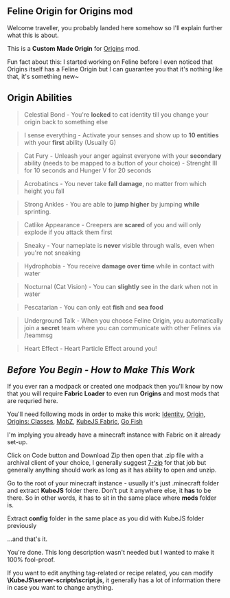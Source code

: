 ## Feline Origin for Origins mod
Welcome traveller, you probably landed here somehow so I'll explain further what this is about.

This is a **Custom Made Origin** for [Origins](https://www.curseforge.com/minecraft/mc-mods/origins) mod.

Fun fact about this: I started working on Feline before I even noticed that Origins itself has a Feline Origin but I can guarantee you that it's nothing like that, it's something new~

## Origin Abilities
> Celestial Bond - You're **locked** to cat identity till you change your origin back to something else

> I sense everything - Activate your senses and show up to **10 entities** with your **first** ability (Usually G)

> Cat Fury - Unleash your anger against everyone with your **secondary** ability (needs to be mapped to a button of your choice) - Strenght III for 10 seconds and Hunger V for 20 seconds

> Acrobatincs - You never take **fall damage**, no matter from which height you fall

> Strong Ankles - You are able to **jump higher** by jumping **while** sprinting.

> Catlike Appearance - Creepers are **scared** of you and will only explode if you attack them first

> Sneaky - Your nameplate is **never** visible through walls, even when you're not sneaking

> Hydrophobia - You receive **damage over time** while in contact with water

> Nocturnal (Cat Vision) - You can **slightly** see in the dark when not in water

> Pescatarian - You can only eat **fish** and **sea food**

> Underground Talk - When you choose Feline Origin, you automatically join a **secret** team where you can communicate with other Felines via /teammsg

> Heart Effect - Heart Particle Effect around you!

## *Before You Begin - How to Make This Work*
If you ever ran a modpack or created one modpack then you'll know by now that you will require **Fabric Loader** to even run **Origins** and most mods that are requried here.

You'll need following mods in order to make this work: [Identity](https://www.curseforge.com/minecraft/mc-mods/identity), [Origin](https://www.curseforge.com/minecraft/mc-mods/origins), [Origins: Classes](https://www.curseforge.com/minecraft/mc-mods/origins-classes), [MobZ](https://www.curseforge.com/minecraft/mc-mods/mobz), [KubeJS Fabric](https://www.curseforge.com/minecraft/mc-mods/kubejs-fabric), [Go Fish](https://www.curseforge.com/minecraft/mc-mods/go-fish)

I'm implying you already have a minecraft instance with Fabric on it already set-up.

Click on Code button and Download Zip then open that .zip file with a archival client of your choice, I generally suggest [7-zip](https://www.7-zip.org/) for that job but generally anything should work as long as it has ability to open and unzip.

Go to the root of your minecraft instance - usually it's just .minecraft folder and extract **KubeJS** folder there. Don't put it anywhere else, it **has** to be there. So in other words, it has to sit in the same place where **mods** folder is.

Extract **config** folder in the same place as you did with KubeJS folder previously

...and that's it. 

You're done. This long description wasn't needed but I wanted to make it 100% fool-proof. 

If you want to edit anything tag-related or recipe related, you can modify **\KubeJS\server-scripts\script.js**, it generally has a lot of information there in case you want to change anything.
